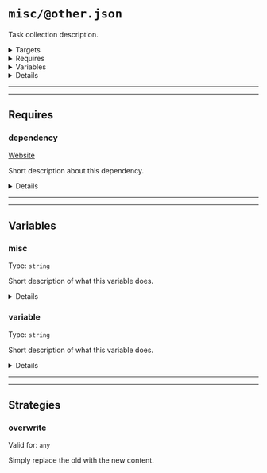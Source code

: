 #  `misc/@other.json`

Task collection description.

<!---0--><details>
<!---0--><summary>Targets</summary>

```
project
└─ ${misc}.txt
```

<!---0--></details>

<!---0--><details>
<!---0--><summary>Requires</summary>

- [dependency](#mock-plugin-req-ref-dependency)

<!---0--></details>

<!---0--><details>
<!---0--><summary>Variables</summary>

- [misc](#mock-plugin-var-ref-misc)
- [variable](#mock-plugin-var-ref-variable)

<!---0--></details>

<!---0--><details>
<!---0--><summary>Details</summary>

## > misc/task

_Updating `${misc}.txt` using [overwrite](#mock-plugin-strat-ref-overwrite)_

- Some purpose.

<!---1--><details>
<!---1--><summary>Targets</summary>

```
project
└─ ${misc}.txt
```

<!---1--></details>

<!---1--><details>
<!---1--><summary>Requires</summary>

- [dependency](#mock-plugin-req-ref-dependency)

<!---1--></details>

<!---1--><details>
<!---1--><summary>Variables</summary>

- [misc](#mock-plugin-var-ref-misc)
- [variable](#mock-plugin-var-ref-variable)

<!---1--></details>

</details>

------
------

## Requires

### <a name="mock-plugin-req-ref-dependency">dependency</a>

[Website](https://www.some-tool-name.com)

Short description about this dependency.

<!---0--><details>
<!---0--><summary>Details</summary>

Detailed description about this dependency and how it's used.

<!---0--></details>

------
------

## Variables

### <a name="mock-plugin-var-ref-misc">misc</a>

Type: `string`

Short description of what this variable does.

<!---0--><details>
<!---0--><summary>Details</summary>

Detailed description of what this variable does.

<!---0--></details>

### <a name="mock-plugin-var-ref-variable">variable</a>

Type: `string`

Short description of what this variable does.

<!---0--><details>
<!---0--><summary>Details</summary>

Detailed description of what this variable does.

<!---0--></details>

------
------

## Strategies

### <a name="mock-plugin-strat-ref-overwrite">overwrite</a>

Valid for: `any`

Simply replace the old with the new content.

